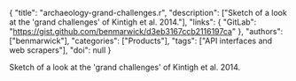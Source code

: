 {
  "title": "archaeology-grand-challenges.r",
  "description": ["Sketch of a look at the 'grand challenges' of Kintigh et al. 2014."],
  "links": {
    "GitLab": "https://gist.github.com/benmarwick/d3eb3167ccb2116197ca"
  },
  "authors": ["benmarwick"],
  "categories": ["Products"],
  "tags": ["API interfaces and web scrapers"],
  "doi": null
}

<!-- Generated by csv2md.R – do not edit by hand -->

Sketch of a look at the 'grand challenges' of Kintigh et al. 2014.